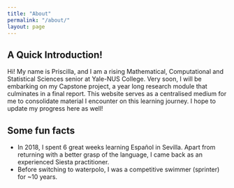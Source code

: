 ```yaml
---
title: "About"
permalink: "/about/"
layout: page
---
```


## A Quick Introduction!

Hi! My name is Priscilla, and I am a rising Mathematical, Computational and Statistical Sciences senior at Yale-NUS College. Very soon, I will be embarking on my Capstone project, a year long research module that culminates in a final report. This website serves as a centralised medium for me to consolidate material I encounter on this learning journey. I hope to update my progress here as well!

## Some fun facts

 - In 2018, I spent 6 great weeks learning Español in Sevilla. Apart from returning with a better grasp of the language, I came back as an experienced Siesta practitioner.
 - Before switching to waterpolo, I was a competitive swimmer (sprinter) for ~10 years. 



 <!--[screenshot](https://user-images.githubusercontent.com/4943215/73125194-5f0b8b80-3fa4-11ea-805c-8387187503ad.png)
 ![screenshot](https://user-images.githubusercontent.com/4943215/73125195-5fa42200-3fa4-11ea-89f8-d09c1d6fe252.png) -->

